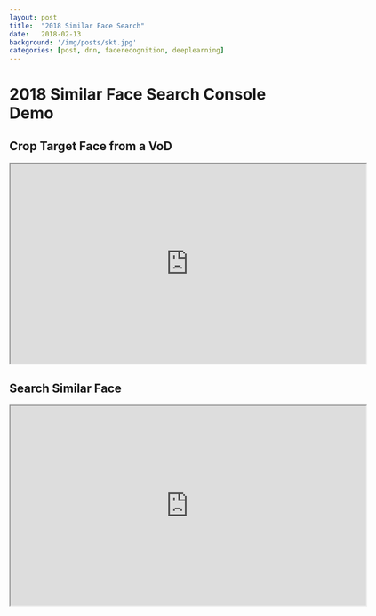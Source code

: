 ```yaml
---
layout: post
title:  "2018 Similar Face Search"
date:   2018-02-13
background: '/img/posts/skt.jpg'
categories: [post, dnn, facerecognition, deeplearning]
---
```


2018 Similar Face Search Console Demo
================================

Crop Target Face from a VoD
------------------------

<iframe src="https://lh3.googleusercontent.com/DyYNVwoN1GJ4cBcBDtEHGlrO3aYCcX2oGbXudkBB97685MnQChjyMCJ6tP7EgoHW6nCWMKRjJLsQ9J_fq2Lfvfm5hjowJGK9Y6jFlfOgrhK8XlMPCD3Nqh4px1-P6K3zEKc4iy896dsdW1K_g6ll9Ky6hjLEE499ACNn49LyEWXQIDGKz9i4ysYB-rou3_fFyK3LxOEAOEWy-tPGi6vUyRtN6TVh-4yuHu09EsxvApU40z-6dUSfjRnjSRXCDOHJYtfjv1y9kKgbub88gy82nyAN0QZun72VkMQkntPLKmCaqEpmhMucRglNSzHXRbFI3UJmJyh0Sytm2Sgh8tYxuyCiX0UpGBR6pbPeRiYeaD601Lx_O7eAHkc35YnuZzR33IdhImlvsk52Q4D9lWz9alaAMXcbTzWVJ5FQWuwZT8RTAS8h7WHhLpEDHYz2ClftdTMxtU7LEAYANNd70ACFvh6VR5qjrVX81dg0Yaqd2iSyaikgG7-iqPH6IcWGIlooi2KGyCHJ4Rn1TNkfb329JkWFwjTRKbmHdH97zNxmszmBhM0pud8HRdS4XcD6FsSFNlTxvp-ouqXz5yWNP8UQh2QAyrjvHZ9O0VzXDp8aseSFcF0AJYk9-pNQmSsosgoG=m18" width="640" height="360"></span></iframe>


Search Similar Face
------------------------

<iframe src="https://lh3.googleusercontent.com/WZJ6YzojTWKEOGEk5O0JW0cJHNpDYhZ1NH6WcN4VIXNY9fyliz6tb_mz4ImdPWsvwIhL9gsTSVtuGfFWu4HIWZ1s9U5frBcKfFqowtcOhYePlTnse0sR_kqbhjoUTULsZ0KX7geGvay0NDVrC62DMjrWMjfnWowKfjZxNyGhHlHDIS4-E-LZ5SnLwGwvrfhFiXhCNwh2ZDvQ5ZdJ2zd5W6WQBklvCzlw4MK5GP4TbBtUbe3bXY_h-IOTOhyp6S5b1RsAjobtGP8ehJ81NFzfKqrDnA4_lyCeiVfMLvhg4U2LoDZorMLBDTB3OqPM3HpHJe0eiOTklCnIqndu0nAFWBEs7QJub8B_dt33Jsta9NTkCBBgGD-7ocQgSfIOtSoxGHEMSTgJw5qXTlR6HeKFHC8e7jXHy-Zfb7n5VK26A2wlOTEi2lh7v7bDKWjVVPc0hwcB2dE3lOv7aZ0VgsP2-hYTEwcvpLdq_KTCzi_o6H3XpsdHoKZQAPJ1gd6eeMHqT3FvBAKw1AUNjhzISRAJwCsQhHtm_J8ROuvN9GK_18Hsy1RqCIBIJTvDCfOvqw7GUFxBwhnsiCrZjvsRg2prlpvWblxKFWhvhhniNRC6CehohQT24tyxQgvnc4Jsma8E=m18" width="640" height="360"></span></iframe>